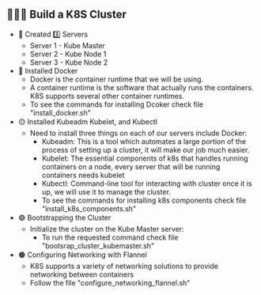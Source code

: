 ## 👨🏻‍💻 Build a K8S Cluster

- 🔵 Created 3️⃣ Servers
    - Server 1 - Kube Master
    - Server 2 - Kube Node 1
    - Server 3 - Kube Node 2
- 🔴 Installed Docker
    - Docker is the container runtime that we will be using.
    - A container runtime is the software that actually runs the containers. K8S supports several other container runtimes.
    - To see the commands for installing Dcoker check file "install_docker.sh"
- 🟡 Installed Kubeadm Kubelet, and Kubectl
    - Need to install three things on each of our servers include Docker:
        - Kubeadm: This is a tool which automates a large portion of the process of setting up a cluster, it will make our job much easier.
        - Kubelet: The essential components of k8s that handles running containers on a node, every server that will be running containers needs kubelet
        - Kubectl: Command-line tool for interacting with cluster once it is up, we will use it to manage the cluster.
        - To see the commands for installing k8s components check file "install_k8s_components.sh"
- 🟢 Bootstrapping the Cluster
    - Initialize the cluster on the Kube Master server:
        - To run the requested command check file "bootsrap_cluster_kubemaster.sh"
- 🟤 Configuring Networking with Flannel
    - K8S supports a variety of networking solutions to provide networking between containers
    - Follow the file "configure_networking_flannel.sh"